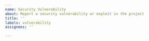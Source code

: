 ```yaml
---
name: Security Vulnerability
about: Report a security vulnerability or exploit in the project
title: ''
labels: vulnerability
assignees: ''

---
```



